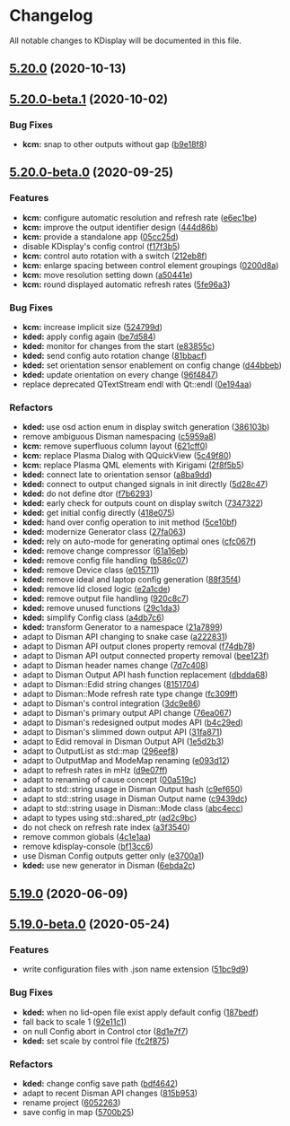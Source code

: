 # Changelog
All notable changes to KDisplay will be documented in this file.
## [5.20.0](https://gitlab.com/kwinft/kdisplay/compare/kdisplay@5.20.0-beta.1...kdisplay@5.20.0) (2020-10-13)

## [5.20.0-beta.1](https://gitlab.com/kwinft/kdisplay/compare/kdisplay@5.20.0-beta.0...kdisplay@5.20.0-beta.1) (2020-10-02)


### Bug Fixes

* **kcm:** snap to other outputs without gap ([b9e18f8](https://gitlab.com/kwinft/kdisplay/commit/b9e18f8cd3f5da90dff4c1107477c45a56641710))

## [5.20.0-beta.0](https://gitlab.com/kwinft/kdisplay/compare/kdisplay@5.19.0-beta.0...kdisplay@5.20.0-beta.0) (2020-09-25)


### Features

* **kcm:** configure automatic resolution and refresh rate ([e6ec1be](https://gitlab.com/kwinft/kdisplay/commit/e6ec1be8f360ddf3b922f4f6f04139fffb79ec26))
* **kcm:** improve the output identifier design ([444d86b](https://gitlab.com/kwinft/kdisplay/commit/444d86b1d26b3bbd382817559aa69bcf5733bfb5))
* **kcm:** provide a standalone app ([05cc25d](https://gitlab.com/kwinft/kdisplay/commit/05cc25d2206653176338536545c44e47def3bc60))
* disable KDisplay's config control ([f17f3b5](https://gitlab.com/kwinft/kdisplay/commit/f17f3b547f01a05a8dc465344fe25c5137816d3b))
* **kcm:** control auto rotation with a switch ([212eb8f](https://gitlab.com/kwinft/kdisplay/commit/212eb8fa36a5c8efba2178515b648fcbe4c4d540))
* **kcm:** enlarge spacing between control element groupings ([0200d8a](https://gitlab.com/kwinft/kdisplay/commit/0200d8a39503f381ab1126ef78c964bf0237c551))
* **kcm:** move resolution setting down ([a50441e](https://gitlab.com/kwinft/kdisplay/commit/a50441e835e3e14271c46e5bbafb985e4aca8180))
* **kcm:** round displayed automatic refresh rates ([5fe96a3](https://gitlab.com/kwinft/kdisplay/commit/5fe96a361537ac824820cbc70bb13b3a7151cef1))


### Bug Fixes

* **kcm:** increase implicit size ([524799d](https://gitlab.com/kwinft/kdisplay/commit/524799d2a9acd53dfd088ff3ad74166d2cbe2ae5))
* **kded:** apply config again ([be7d584](https://gitlab.com/kwinft/kdisplay/commit/be7d584d1789b87babea19e568920ec9e23cbb4d))
* **kded:** monitor for changes from the start ([e83855c](https://gitlab.com/kwinft/kdisplay/commit/e83855c9fd95c918b9f98f6e79add10be0d8d54a))
* **kded:** send config auto rotation change ([81bbacf](https://gitlab.com/kwinft/kdisplay/commit/81bbacfdf86ac94d8f8166fbd699ede472629378))
* **kded:** set orientation sensor enablement on config change ([d44bbeb](https://gitlab.com/kwinft/kdisplay/commit/d44bbebdf8dbc65c01c576732d1094cc0e62bf90))
* **kded:** update orientation on every change ([96f4847](https://gitlab.com/kwinft/kdisplay/commit/96f48477013e75188cba0e1afe7a2c19475164be))
* replace deprecated QTextStream endl with Qt::endl ([0e194aa](https://gitlab.com/kwinft/kdisplay/commit/0e194aa0f0f89a05a536bd740578bc203045edab))


### Refactors

* **kded:** use osd action enum in display switch generation ([386103b](https://gitlab.com/kwinft/kdisplay/commit/386103bed9e87927928097f5ff9b1f0cbdbafaca))
* remove ambiguous Disman namespacing ([c5959a8](https://gitlab.com/kwinft/kdisplay/commit/c5959a890c067744c4b0332cb0a0025e26ce30e4))
* **kcm:** remove superfluous column layout ([621cff0](https://gitlab.com/kwinft/kdisplay/commit/621cff096b3433de46468b6ee155e031f16e4f1d))
* **kcm:** replace Plasma Dialog with QQuickView ([5c49f80](https://gitlab.com/kwinft/kdisplay/commit/5c49f80edc37ad0c2ca3548829c7b62d901ce2ac))
* **kcm:** replace Plasma QML elements with Kirigami ([2f8f5b5](https://gitlab.com/kwinft/kdisplay/commit/2f8f5b5972c6793215e6642792382c8446954e2c))
* **kded:** connect late to orientation sensor ([a8ba9dd](https://gitlab.com/kwinft/kdisplay/commit/a8ba9dd6c81e72d933f8a392109b0de66e935a7f))
* **kded:** connect to output changed signals in init directly ([5d28c47](https://gitlab.com/kwinft/kdisplay/commit/5d28c47d0c1f25c1d2fb3fcb5ba5986994139d92))
* **kded:** do not define dtor ([f7b6293](https://gitlab.com/kwinft/kdisplay/commit/f7b62935f588464fcccebbe0e4b17e51eda2c2c8))
* **kded:** early check for outputs count on display switch ([7347322](https://gitlab.com/kwinft/kdisplay/commit/73473226d648794ca2d5b1855a4f8803dde4d582))
* **kded:** get initial config directly ([418e075](https://gitlab.com/kwinft/kdisplay/commit/418e0753b65de1b627b9485463116c12ec65d16d))
* **kded:** hand over config operation to init method ([5ce10bf](https://gitlab.com/kwinft/kdisplay/commit/5ce10bf10423368e1a3eb5ab73eb756c02815b4c))
* **kded:** modernize Generator class ([27fa063](https://gitlab.com/kwinft/kdisplay/commit/27fa063be10d32903375ed2d1c53e0bf749013eb))
* **kded:** rely on auto-mode for generating optimal ones ([cfc067f](https://gitlab.com/kwinft/kdisplay/commit/cfc067f7324f150fe077f79c8d47ddb65526a4f2))
* **kded:** remove change compressor ([61a16eb](https://gitlab.com/kwinft/kdisplay/commit/61a16eb293b6cf909366431fb69a421866995f28))
* **kded:** remove config file handling ([b586c07](https://gitlab.com/kwinft/kdisplay/commit/b586c07e3cc513d0d67a306bb2f9906a25080a06))
* **kded:** remove Device class ([e015711](https://gitlab.com/kwinft/kdisplay/commit/e015711faa92bb4c6f6e62b4993aae69f323e245))
* **kded:** remove ideal and laptop config generation ([88f35f4](https://gitlab.com/kwinft/kdisplay/commit/88f35f4645987c6cf982297c700f84ad9c688c9c))
* **kded:** remove lid closed logic ([e2a1cde](https://gitlab.com/kwinft/kdisplay/commit/e2a1cde4863b4d8ccf1df5f8b1bed07ea6319e0f))
* **kded:** remove output file handling ([920c8c7](https://gitlab.com/kwinft/kdisplay/commit/920c8c78a9a5f29ca1eb13d95e1b82818e84d4ce))
* **kded:** remove unused functions ([29c1da3](https://gitlab.com/kwinft/kdisplay/commit/29c1da360cceb52a8f3dd481373d08a6de9cc5d3))
* **kded:** simplify Config class ([a4db7c6](https://gitlab.com/kwinft/kdisplay/commit/a4db7c6af994f424bd5c0bcc61a73c05ba6f02c0))
* **kded:** transform Generator to a namespace ([21a7899](https://gitlab.com/kwinft/kdisplay/commit/21a7899f82ceed13ddac05fd58b3f9387ffc91ec))
* adapt to Disman API changing to snake case ([a222831](https://gitlab.com/kwinft/kdisplay/commit/a2228317c663815fcb64d764f364e3161c916378))
* adapt to Disman API output clones property removal ([f74db78](https://gitlab.com/kwinft/kdisplay/commit/f74db7820e8d228dcc44a111b65cb620fedadb40))
* adapt to Disman API output connected property removal ([bee123f](https://gitlab.com/kwinft/kdisplay/commit/bee123ff5f478b3169aa1686581c5c0a29925a1b))
* adapt to Disman header names change ([7d7c408](https://gitlab.com/kwinft/kdisplay/commit/7d7c408662070aef08b127b8c9c1319dc2676905))
* adapt to Disman Output API hash function replacement ([dbdda68](https://gitlab.com/kwinft/kdisplay/commit/dbdda68afd5934e982836af21db3efe13b4d7c25))
* adapt to Disman::Edid string changes ([8151704](https://gitlab.com/kwinft/kdisplay/commit/81517041ba5980bce2b6a68916a4a6af735d1793))
* adapt to Disman::Mode refresh rate type change ([fc309ff](https://gitlab.com/kwinft/kdisplay/commit/fc309ff74806e3e6c1eb936599149d088cc1851c))
* adapt to Disman's control integration ([3dc9e86](https://gitlab.com/kwinft/kdisplay/commit/3dc9e86f38bce68d464175df26fe2d70b340d82b))
* adapt to Disman's primary output API change ([76ea067](https://gitlab.com/kwinft/kdisplay/commit/76ea067386ea0b600a4635fc3a050a07e214f59d))
* adapt to Disman's redesigned output modes API ([b4c29ed](https://gitlab.com/kwinft/kdisplay/commit/b4c29ed39b2c5bb244f2bb48fdaaf05de53867a7))
* adapt to Disman's slimmed down output API ([31fa871](https://gitlab.com/kwinft/kdisplay/commit/31fa871aaf71c11200085eb2aca63d19a798d2a9))
* adapt to Edid removal in Disman Output API ([1e5d2b3](https://gitlab.com/kwinft/kdisplay/commit/1e5d2b3d705ab9571409ec5be9d2c23c9e814a09))
* adapt to OutputList as std::map ([296eef8](https://gitlab.com/kwinft/kdisplay/commit/296eef8aa2c6b0050ffaf1900e82d221c44736c3))
* adapt to OutputMap and ModeMap renaming ([e093d12](https://gitlab.com/kwinft/kdisplay/commit/e093d12ee07030d4766eaaac3bb7413bae7bac8d))
* adapt to refresh rates in mHz ([d9e07ff](https://gitlab.com/kwinft/kdisplay/commit/d9e07ffeb893eb85f0cee19512dbc6df7dcf0013))
* adapt to renaming of cause concept ([00a519c](https://gitlab.com/kwinft/kdisplay/commit/00a519cf67650556fdb07161037872824d39cd4f))
* adapt to std::string usage in Disman Output hash ([c9ef650](https://gitlab.com/kwinft/kdisplay/commit/c9ef650a5742cd6f737a498db63cabb175d79b76))
* adapt to std::string usage in Disman Output name ([c9439dc](https://gitlab.com/kwinft/kdisplay/commit/c9439dc8a594ac337b898de7becab0af77c81cdc))
* adapt to std::string usage in Disman::Mode class ([abc4ecc](https://gitlab.com/kwinft/kdisplay/commit/abc4eccbba17eba156b44125b3febe263ea11b8a))
* adapt to types using std::shared_ptr ([ad2c9bc](https://gitlab.com/kwinft/kdisplay/commit/ad2c9bcf5288e02c58de0a03f863d543e6f92080))
* do not check on refresh rate index ([a3f3540](https://gitlab.com/kwinft/kdisplay/commit/a3f354030111da03b7f34bb4e5992679c008daee))
* remove common globals ([4c1e1aa](https://gitlab.com/kwinft/kdisplay/commit/4c1e1aa1ff12f196dacceffe292f457674c0adb8))
* remove kdisplay-console ([bf13cc6](https://gitlab.com/kwinft/kdisplay/commit/bf13cc6272b235569bf3ec8f8588d6500203c360))
* use Disman Config outputs getter only ([e3700a1](https://gitlab.com/kwinft/kdisplay/commit/e3700a1789fb549b53902d9848d67ddde5d3f502))
* **kded:** use new generator in Disman ([6ebda2c](https://gitlab.com/kwinft/kdisplay/commit/6ebda2c50e2899e99f7f8813c187d27429acda70))

## [5.19.0](https://gitlab.com/kwinft/kdisplay/compare/kdisplay@5.19.0-beta.0...kdisplay@5.19.0) (2020-06-09)

## [5.19.0-beta.0](https://gitlab.com/kwinft/kdisplay/compare/kdisplay@0.0.0...kdisplay@5.19.0-beta.0) (2020-05-24)


### Features

* write configuration files with .json name extension ([51bc9d9](https://gitlab.com/kwinft/kdisplay/commit/51bc9d9bf3869f73c2c277e0b9bea03fcd351fe2))


### Bug Fixes

* **kded:** when no lid-open file exist apply default config ([187bedf](https://gitlab.com/kwinft/kdisplay/commit/187bedf873b076bdd36b050d789084cff5eba42b))
* fall back to scale 1 ([92e11c1](https://gitlab.com/kwinft/kdisplay/commit/92e11c1feed92b849760db611cf9ff059dddb20e))
* on null Config abort in Control ctor ([8d1e7f7](https://gitlab.com/kwinft/kdisplay/commit/8d1e7f7db5e375933ec46044d0c02edd3e919e2b))
* **kded:** set scale by control file ([fc2f875](https://gitlab.com/kwinft/kdisplay/commit/fc2f875e9257bfca0b5701e10d00801da00af016))


### Refactors

* **kded:** change config save path ([bdf4642](https://gitlab.com/kwinft/kdisplay/commit/bdf4642aaf64fc616faa093eabf10e84a920c71c))
* adapt to recent Disman API changes ([815b953](https://gitlab.com/kwinft/kdisplay/commit/815b953a4680575767384aa9a9869c3bf71a2d3b))
* rename project ([6052263](https://gitlab.com/kwinft/kdisplay/commit/60522631dbe20beb44dfc52c6c3575de827af9de))
* save config in map ([5700b25](https://gitlab.com/kwinft/kdisplay/commit/5700b25a169b36468a8ab5ec83abffced6b95431))
